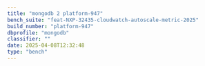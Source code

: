 ```yaml
---
title: "mongodb 2 platform-947"
bench_suite: "feat-NXP-32435-cloudwatch-autoscale-metric-2025"
build_number: "platform-947"
dbprofile: "mongodb"
classifier: ""
date: 2025-04-08T12:32:48
type: "bench"
---
```


